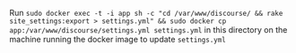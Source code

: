 Run ```sudo docker exec -t -i app sh -c "cd /var/www/discourse/ && rake site_settings:export > settings.yml" && sudo docker cp app:/var/www/discourse/settings.yml settings.yml``` in this directory on the machine running the docker image to update ```settings.yml```
